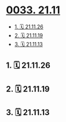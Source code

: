 # [0033. 21.11](https://github.com/Tdahuyou/TNotes.footprints/tree/main/notes/0033.%2021.11)

<!-- region:toc -->

- [1. 🗓 21.11.26](#1--211126)
- [2. 🗓 21.11.19](#2--211119)
- [3. 🗓 21.11.13](#3--211113)

<!-- endregion:toc -->

## 1. 🗓 21.11.26

<Footprints :times="[2021, 11, 26, 22, 59]">
  <template #text-area>
    <p>实习俩月，喜糖却吃了仨回，都超好吃 😍😍😍</p>
    <p>今晚的公交，在学校门口停下时，等我的是一番景色，有点好看哈。</p>
    <p>实习期间。。。</p>
    <p>日常请假外出，导致相册一片绿。</p>
    <p>开始两周看了余华的活着 | 许三观卖血记，超赞，超赞，超赞，这里记录许三观卖血记的最后一句话：“这就叫屌毛出得比眉毛晚，长得倒比眉毛长。”</p>
    <p>每日回寝室后的视频日记持续记了俩月，不知几年后回看会是啥滋味。</p>
    <p>末班车打卡常客 ➕  1</p>
    <p>昨儿是上班以来体验最累的一天，回到寝室，直接把自个儿丢床上（澡都是早上起来洗的）。不过也正是那天得知这学期奖学金名单有我 🤩，扯平了，扯平了。</p>
    <p>最后，愿考研的朋友们，都能如愿上岸。</p>
    <p>。。。不早了，不写了，洗澡去。。。</p>
  </template>
  <template #image-list="{ openModal }">
    <img src="https://cdn.jsdelivr.net/gh/tnotesjs/imgs@main/2025-02-16-13-18-40.png" @click="openModal(0)"/>
    <img src="https://cdn.jsdelivr.net/gh/tnotesjs/imgs@main/2025-02-16-13-18-46.png" @click="openModal(1)"/>
    <img src="https://cdn.jsdelivr.net/gh/tnotesjs/imgs@main/2025-02-16-13-18-52.png" @click="openModal(2)"/>
    <img src="https://cdn.jsdelivr.net/gh/tnotesjs/imgs@main/2025-02-16-13-18-58.png" @click="openModal(3)"/>
    <img src="https://cdn.jsdelivr.net/gh/tnotesjs/imgs@main/2025-02-16-13-19-02.png" @click="openModal(4)"/>
    <img src="https://cdn.jsdelivr.net/gh/tnotesjs/imgs@main/2025-02-16-13-19-06.png" @click="openModal(5)"/>
    <img src="https://cdn.jsdelivr.net/gh/tnotesjs/imgs@main/2025-02-16-13-19-10.png" @click="openModal(6)"/>
    <img src="https://cdn.jsdelivr.net/gh/tnotesjs/imgs@main/2025-02-16-13-19-15.png" @click="openModal(7)"/>
    <img src="https://cdn.jsdelivr.net/gh/tnotesjs/imgs@main/2025-02-16-13-19-20.png" @click="openModal(8)"/>
  </template>
</Footprints>

## 2. 🗓 21.11.19

<Footprints :times="[2021, 11, 19, 22, 27]">
  <template #text-area>
    <p>想到明后天还得上课，下个月还得毕设答辩 ➕  实习周报 ➕  毕设论文 ➕  考证。</p>
    <p>就想起建桥老师的那句话“我们学校是很支持考研的”。</p>
    <p>把所有事儿都提前，就怕耽误你下学期的考研。😄😄😄</p>
  </template>
</Footprints>

## 3. 🗓 21.11.13

<Footprints :times="[2021, 11, 13, 17, 7]">
  <template #text-area>
    <p>建桥公司：天冷了，又到了赚钱的季节。</p>
  </template>
  <template #image-list="{ openModal }">
    <img src="https://cdn.jsdelivr.net/gh/tnotesjs/imgs@main/2025-02-16-13-21-11.png" @click="openModal(0)"/>
  </template>
</Footprints>
